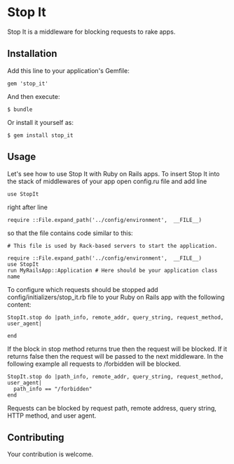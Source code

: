 # Stop It

Stop It is a middleware for blocking requests to rake apps.

## Installation

Add this line to your application's Gemfile:

    gem 'stop_it'

And then execute:

    $ bundle

Or install it yourself as:

    $ gem install stop_it

## Usage

Let's see how to use Stop It with Ruby on Rails apps. To insert Stop It into the stack of middlewares of your app open config.ru file and add line

    use StopIt

right after line

    require ::File.expand_path('../config/environment',  __FILE__)

so that the file contains code similar to this:

    # This file is used by Rack-based servers to start the application.

    require ::File.expand_path('../config/environment',  __FILE__)
    use StopIt
    run MyRailsApp::Application # Here should be your application class name

To configure which requests should be stopped add config/initializers/stop_it.rb file to your Ruby on Rails app with the following content:

    StopIt.stop do |path_info, remote_addr, query_string, request_method, user_agent|

    end

If the block in stop method returns true then the request will be blocked. If it returns false then the request will be passed to the next middleware. In the following example all requests to /forbidden will be blocked.

    StopIt.stop do |path_info, remote_addr, query_string, request_method, user_agent|
      path_info == "/forbidden"
    end

Requests can be blocked by request path, remote address, query string, HTTP method, and user agent.

## Contributing

Your contribution is welcome.
